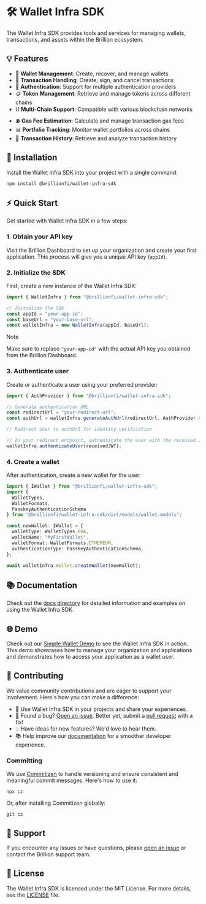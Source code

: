 # 🛠️ Wallet Infra SDK

The Wallet Infra SDK provides tools and services for managing wallets, transactions, and assets within the Brillion ecosystem.

## 💡 Features

- 👛 **Wallet Management**: Create, recover, and manage wallets
- 💸 **Transaction Handling**: Create, sign, and cancel transactions
- 🔐 **Authentication**: Support for multiple authentication providers
- 🪙 **Token Management**: Retrieve and manage tokens across different chains
- ⛓️ **Multi-Chain Support**: Compatible with various blockchain networks
- ⛽ **Gas Fee Estimation**: Calculate and manage transaction gas fees
- 📊 **Portfolio Tracking**: Monitor wallet portfolios across chains
- 📜 **Transaction History**: Retrieve and analyze transaction history

## 🚀 Installation

Install the Wallet Infra SDK into your project with a single command:

```shell
npm install @brillionfi/wallet-infra-sdk
```

## ⚡ Quick Start

Get started with Wallet Infra SDK in a few steps:

### 1. Obtain your API key

Visit the Brillion Dashboard to set up your organization and create your first application. This process will give you a unique API key (`appId`).

### 2. Initialize the SDK

First, create a new instance of the Wallet Infra SDK:

```ts
import { WalletInfra } from "@brillionfi/wallet-infra-sdk";

// Initialize the SDK
const appId = "your-app-id";
const baseUrl = "your-base-url";
const walletInfra = new WalletInfra(appId, baseUrl);
```

> [!NOTE]
> Make sure to replace `"your-app-id"` with the actual API key you obtained from the Brillion Dashboard.

### 3. Authenticate user

Create or authenticate a user using your preferred provider:

```ts
import { AuthProvider } from "@brillionfi/wallet-infra-sdk";

// Generate authentication URL
const redirectUrl = "your-redirect-url";
const authUrl = walletInfra.generateAuthUrl(redirectUrl, AuthProvider.GOOGLE);

// Redirect user to authUrl for identity verification

// In your redirect endpoint, authenticate the user with the received JWT
walletInfra.authenticateUser(receivedJWT);
```

### 4. Create a wallet

After authentication, create a new wallet for the user:

```ts
import { IWallet } from "@brillionfi/wallet-infra-sdk";
import {
  WalletTypes,
  WalletFormats,
  PasskeyAuthenticationSchema
} from "@brillionfi/wallet-infra-sdk/dist/models/wallet.models";

const newWallet: IWallet = {
  walletType: WalletTypes.EOA,
  walletName: "MyFirstWallet",
  walletFormat: WalletFormats.ETHEREUM,
  authenticationType: PasskeyAuthenticationSchema,
};

await walletInfra.Wallet.createWallet(newWallet);
```

## 📚 Documentation

Check out the [docs directory](docs/) for detailed information and examples on using the Wallet Infra SDK.

## 🌐 Demo

Check out our [Simple Wallet Demo](https://github.com/Brillionfi/simple-wallet-demo) to see the Wallet Infra SDK in action. This demo showcases how to manage your organization and applications and demonstrates how to access your application as a wallet user.

## 🤝 Contributing

We value community contributions and are eager to support your involvement. Here's how you can make a difference:

- 🚀 Use Wallet Infra SDK in your projects and share your experiences.
- 🐞 Found a bug? [Open an issue](https://github.com/Brillionfi/wallet-infra-sdk/issues). Better yet, submit a [pull request](https://github.com/Brillionfi/wallet-infra-sdk/pulls) with a fix!
- 💡 Have ideas for new features? We'd love to hear them.
- 📚 Help improve our [documentation](docs/) for a smoother developer experience.

### Committing

We use [Commitizen](https://github.com/commitizen/cz-cli) to handle versioning and ensure consistent and meaningful commit messages. Here's how to use it:

```shell
npx cz
```

Or, after installing Commitizen globally:

```shell
git cz
```

## 💬 Support

If you encounter any issues or have questions, please [open an issue](https://github.com/Brillionfi/wallet-infra-sdk/issues) or contact the Brillion support team.

## 📄 License

The Wallet Infra SDK is licensed under the MIT License. For more details, see the [LICENSE](LICENSE) file.

